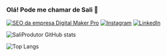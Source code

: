 ### Olá! Pode me chamar de Sali 👋
[![SEO da empresa Digital Maker Pro](https://img.shields.io/badge/website-000000?style=for-the-badge&logo=About.me&logoColor=white)](https://www.digitalmakerpro.com)
[![Instagram](https://img.shields.io/badge/Instagram-E4405F?style=for-the-badge&logo=instagram&logoColor=white)](https://www.instagram.com/sali_produtor)
[![LinkedIn](https://img.shields.io/badge/LinkedIn-0077B5?style=for-the-badge&logo=linkedin&logoColor=white)](https://www.linkedin.com/in/saliprodutor/)

![SaliProdutor GitHub stats](https://github-readme-stats.vercel.app/api?username=SaliProdutor&show_icons=true&theme=transparent)

![Top Langs](https://github-readme-stats.vercel.app/api/top-langs/?username=SaliProdutor&hide_progress=true)
